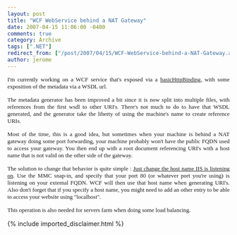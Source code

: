 ```yaml
---
layout: post
title: "WCF WebService behind a NAT Gateway"
date: 2007-04-15 11:06:00 -0400
comments: true
category: Archive
tags: [".NET"]
redirect_from: ["/post/2007/04/15/WCF-WebService-behind-a-NAT-Gateway.aspx", "/post/2007/04/15/wcf-webservice-behind-a-nat-gateway.aspx"]
author: jerome
---
```

<!-- more -->
<p align="justify">
<font face="Verdana" size="2">I&#39;m currently working on a WCF service that&#39;s exposed via a <a href="http://msdn2.microsoft.com/en-us/library/ms731361.aspx">basicHttpBinding</a>, with some exposition of the metadata via a WSDL url.</font>
</p>
<p align="justify">
<font face="Verdana" size="2">The metadata generator has been improved a bit since it is now split into multiple files, with references from the first wsdl to other URI&#39;s. There&#39;s not much to do to have that WSDL generated, and the generator take the liberty of using the machine&#39;s name to create reference URIs.</font>
</p>
<p align="justify">
<font face="Verdana" size="2">Most of the time, this is a good idea, but sometimes when your machine is behind a NAT gateway doing some port forwarding, your machine probably won&#39;t have the public FQDN used to access your gateway. You then end up with a root document referencing URI&#39;s with a host name that is not valid on the other side of the gateway.</font>
</p>
<p align="justify">
<font face="Verdana" size="2">The solution to change that behavior is quite simple : <a href="http://support.microsoft.com/kb/324287/">Just change the host name IIS is listening on</a>. Use the MMC snap-in, and specify that your port 80 (or whatever port you&#39;re using) is listening on your external FQDN. WCF will then use that host name when generating URI&#39;s. Also don&#39;t forget that if you specify a host name, you might need to add an other entry to be able to access your website using &quot;localhost&quot;.</font>
</p>
<p align="justify">
<font face="Verdana" size="2">This operation is also needed for servers farm when doing some load balancing.</font>
</p>

{% include imported_disclaimer.html %}
